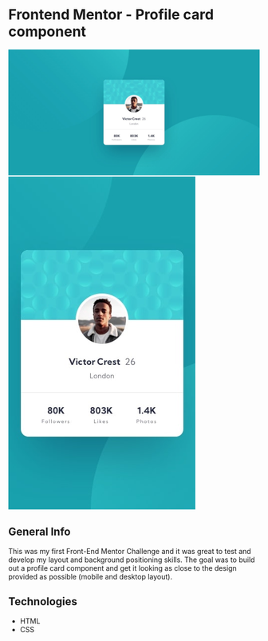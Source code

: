 # Frontend Mentor - Profile card component
<img src="./styles/design/desktop-design.jpg" width="600"/>
<img src="./styles/design/mobile-design.jpg"/>


## General Info

This was my first Front-End Mentor Challenge and it was great to test and develop my layout and background positioning skills. The goal was to build out a profile card component and get it looking as close to the design provided as possible (mobile and desktop layout).


## Technologies
* HTML
* CSS


